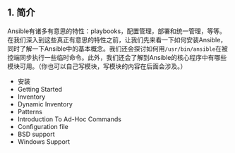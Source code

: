 ## 1. 简介

Ansible有诸多有意思的特性：playbooks，配置管理，部署和统一管理，等等。在我们深入到这些真正有意思的特性之前，让我们先来看一下如何安装Ansible，同时了解一下Ansible中的基本概念。我们还会探讨如何用```/usr/bin/ansible```在被控端同步执行一些临时命令。此外，我们还会了解到Ansible的核心程序中有哪些模块可用。（你也可以自己写模块，写模块的内容在后面会涉及。）

* 安装
* Getting Started
* Inventory
* Dynamic Inventory
* Patterns
* Introduction To Ad-Hoc Commands
* Configuration file
* BSD support
* Windows Support